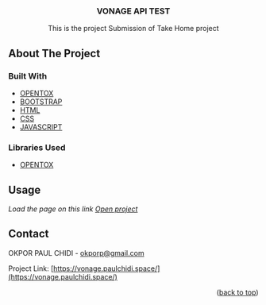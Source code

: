 <h3 align="center">VONAGE API TEST</h3>

  <p align="center">
    This is the project Submission of Take Home project
    <br />

</div>








<!-- ABOUT THE PROJECT -->

## About The Project



### Built With

* [OPENTOX](#)
* [BOOTSTRAP](#)
* [HTML](#)
* [CSS](#)
* [JAVASCRIPT](#)
### Libraries Used
* [OPENTOX](https://tokbox.com/)











<!-- USAGE EXAMPLES -->

## Usage



_Load the page on this link [Open project](https://vonage.paulchidi.space/)_









<!-- CONTACT -->

## Contact

OKPOR PAUL CHIDI  - okporp@gmail.com

Project Link: [https://vonage.paulchidi.space/](https://vonage.paulchidi.space/)

<p align="right">(<a href="#top">back to top</a>)</p>






